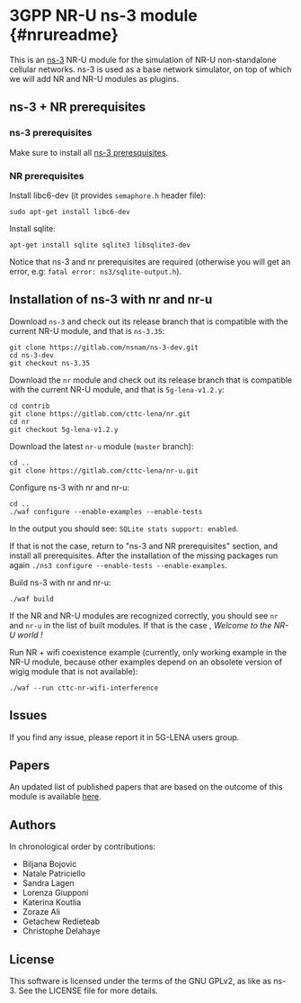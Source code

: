 3GPP NR-U ns-3 module        {#nrureadme}
=====================

This is an [ns-3](https://www.nsnam.org "ns-3 Website") NR-U module for the
simulation of NR-U non-standalone cellular networks. ns-3 is used as a base network simulator,
on top of which we will add NR and NR-U modules as plugins.

## ns-3 + NR prerequisites

### ns-3 prerequisites

Make sure to install all [ns-3 preresquisites](https://www.nsnam.org/wiki/Installation#Prerequisites).

### NR prerequisites

Install libc6-dev (it provides `semaphore.h` header file):

```
sudo apt-get install libc6-dev
```

Install sqlite:

```
apt-get install sqlite sqlite3 libsqlite3-dev
```

Notice that ns-3 and nr prerequisites are required (otherwise you will get an error, e.g: `fatal error: ns3/sqlite-output.h`).

## Installation of ns-3 with nr and nr-u

Download `ns-3` and check out its release branch that is compatible with the current NR-U module, and that is `ns-3.35`:

```
git clone https://gitlab.com/nsnam/ns-3-dev.git
cd ns-3-dev
git checkout ns-3.35
```

Download the `nr` module and check out its release branch that is compatible with the current NR-U module, and that is `5g-lena-v1.2.y`:

```
cd contrib
git clone https://gitlab.com/cttc-lena/nr.git
cd nr
git checkout 5g-lena-v1.2.y
```

Download the latest `nr-u` module (`master` branch):

```
cd ..
git clone https://gitlab.com/cttc-lena/nr-u.git
```

Configure ns-3 with nr and nr-u:

```
cd ..
./waf configure --enable-examples --enable-tests
```

In the output you should see: `SQLite stats support: enabled`.

If that is not the case, return to "ns-3 and NR prerequisites" section, and install all prerequisites. After the installation of the missing packages run again `./ns3 configure --enable-tests --enable-examples`. 

Build ns-3 with nr and nr-u:

```
./waf build
```

If the NR and NR-U modules are recognized correctly, you should see `nr` and `nr-u` in the list of
built modules. If that is the case , _Welcome to the NR-U world !_

Run NR + wifi coexistence example (currently, only working example in the NR-U module, because other examples depend on an obsolete version of wigig module that is not available):

```
./waf --run cttc-nr-wifi-interference
```

## Issues

If you find any issue, please report it in 5G-LENA users group.


## Papers

An updated list of published papers that are based on the outcome 
of this module is available [here](https://cttc-lena.gitlab.io/5g-lena-website/papers/).

## Authors ##

In chronological order by contributions:

- Biljana Bojovic
- Natale Patriciello
- Sandra Lagen
- Lorenza Giupponi
- Katerina Koutlia
- Zoraze Ali
- Getachew Redieteab
- Christophe Delahaye

## License ##

This software is licensed under the terms of the GNU GPLv2, as like as ns-3.
See the LICENSE file for more details.
